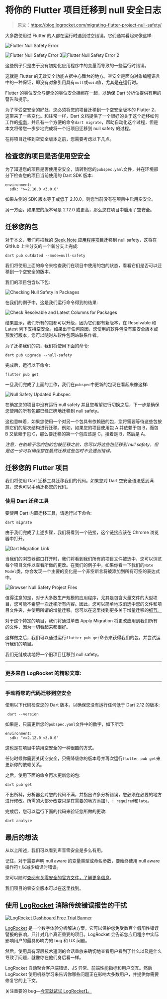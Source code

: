 # 将你的 Flutter 项目迁移到 null 安全日志

> 原文：<https://blog.logrocket.com/migrating-flutter-project-null-safety/>

大多数使用过 Flutter 的人都在运行时遇到过空错误。它们通常看起来像这样:

![Flutter Null Safety Error](img/826e38d3e8dd6590a987ed780de244b3.png)

![Flutter Null Safety Error 3](img/2baaa535600af0f8c07975b84e1e7155.png)![Flutter Null Safety Error 2](img/d816f1b99651c79539bf3491f964e148.png)

这些例子只是由于没有初始化应用程序中的变量而导致的一些运行时错误。

这就是 Flutter 的无效安全功能占据中心舞台的地方。空安全是面向对象编程语言中的一种保证，即没有对象引用具有`null`或`void`值，尤其是在运行时。

Flutter 的零位安全与健全的零位安全捆绑在一起，以确保 Dart 分析仪提供有用的警告和提示。

为了享受空安全的好处，您必须将您的项目迁移到一个空安全版本的 Flutter 2，这带来了一些变化。和往常一样，Dart 文档提供了一个很好的关于这个迁移如何工作的[指南](https://dart.dev/null-safety/migration-guide)，并且有一个方便的命令`dart migrate`，帮助自动化这个过程，但是本文将带您一步步地完成将一个旧项目迁移到 null safety 的过程。

在将项目迁移到空安全版本之前，您需要考虑以下几点。

## 检查您的项目是否使用空安全

为了知道您的项目是否使用空安全，请转到您的`pubspec.yaml`文件，并在环境部分下检查您的项目当前使用的 Dart SDK 版本:

```
environment:
  sdk: ">=2.10.0 <3.0.0"

```

如果左侧的 SDK 版本等于或低于 2.10.0，则您当前没有在项目中启用空安全。

另一方面，如果您的版本号是 2.12.0 或更高，那么您在项目中启用了空安全。

## 迁移您的包

对于本文，我们将把我的 [Sleek Note 应用程序项目](https://github.com/Ekeminie/Sleek_Note_App)迁移到 null safety，这将在 GitHub 上主分支的一个新分支上完成:

```
dart pub outdated --mode=null-safety

```

我们将使用上面的命令来检查我们在项目中使用的包的状态，看看它们是否可以迁移到一个空安全的版本。

我们的项目包含以下包:

![Checking Null Safety in Packages](img/c901e8e3995446ca17e303a60a66ca84.png)

在我们的例子中，这是我们运行命令得到的结果:

![Check Resolvable and Latest Columns for Packages](img/13727f38ef3e42a1f00041dd26921fda.png)

结果显示，我们所有的包都可以升级，因为它们都有新版本，在 Resolvable 和 Latest 列下支持空安全。如果出于任何原因，您使用的软件包没有空安全版本或预发行版本，您可以随时从软件包网站联系作者。

为了迁移我们的包，我们将使用下面的命令:

```
dart pub upgrade --null-safety

```

完成后，运行以下命令:

```
flutter pub get

```

一旦我们完成了上面的工作，我们在`pubspec`中更新的包现在看起来像这样:

![Null Safety Updated Pubspec](img/d102aff0ad544a153b3cff24e054ee3b.png)

在确定您的项目中没有运行 null safety 并且您希望进行切换之后，下一步是确保您使用的所有包都已经正确地迁移到 null safety。

这也意味着，如果您使用一个对另一个包具有依赖链的包，您将需要等待这些包按照它们的层次结构进行迁移。例如，如果您的项目使用包 A 并依赖于包 B，而包 B 又依赖于包 C，那么要迁移的第一个包应该是 C，接着是 B，然后是 A。

*注意，在依赖于您的包的包被迁移之前，您可以将这些包迁移到 null safety，但是这一步可以确保您在最终迁移这些包时不会遇到错误。*

## 迁移您的 Flutter 项目

我们将使用 Dart 迁移工具迁移我们的代码。如果您对 Dart 空安全语法感到满意，您也可以手动迁移您的代码。

### 使用 Dart 迁移工具

要使用 Dart 内置迁移工具，请运行以下命令:

```
dart migrate

```

由于我们完成了上述步骤，我们将看到一个链接，这个链接应该在 Chrome 浏览器中打开。

![Dart Migration Link](img/2722f3d0f0816ccbad1024f555def49a.png)

当我们的浏览器窗口打开时，我们将看到我们所有的项目文件被选中，您可以浏览每个项目文件以查看所做的更改。在我们的例子中，如果你看一下我们的`Note Model`类，你会发现一个主要的变化是一个非空断言将被添加到所有可空的表达式中。

![Browser Null Safety Project Files](img/0e2f4f3689b020ddf6d851f38d5552f3.png)

值得注意的是，对于大多数生产规模的应用程序，尤其是包含大量文件的大型项目，您可能不希望一次迁移所有内容。因此，您可以简单地取消选中您的文件和项目文件夹，并使用所谓的增量迁移。您可以在这里找到更多关于增量迁移的[细节。](https://dart.dev/null-safety/unsound-null-safety)

对于这个特定的项目，我们将通过单击 Apply Migration 将更改应用到我们所有的文件，因为一切看起来都很好。

这样做之后，我们可以通过运行`flutter pub get`命令来获得我们的包，并尝试运行我们的项目。

我们无缝成功地将一个旧项目迁移到 null safety。

* * *

### 更多来自 LogRocket 的精彩文章:

* * *

### 手动将您的代码迁移到空安全

使用以下代码检查您的 Dart 版本，以确保您没有运行任何低于 Dart 2.12 的版本:

```
 dart --version

```

如果是，只需更新您的`pubspec.yaml`文件中的数字，如下所示:

```
environment:
  sdk: ">=2.12.0 <3.0.0"

```

这也是在项目中禁用空安全的一种很酷的方式。

任何时候你需要关闭空安全，只需降级你的版本号并再次运行`flutter pub get`来更新你的依赖关系。

之后，使用下面的命令再次更新您的包:

```
dart pub get

```

不出所料，分析器会对您的代码不满，并指出许多分析错误，您必须在必要的地方进行修改。所需的大部分改变只是在需要的地方添加`?`、`! required`和`late`。

完成后，您可以运行下面的代码来验证您所做的更改:

```
dart analyze 

```

## 最后的想法

从以上所述，我们可以看到声音零安全是多么有用。

记住，对于需要声明 null aware 的变量类型或命名参数，要始终使用 null aware 操作符`?`,以减少编译时错误。

您可以随时[查阅有关零安全的官方文件，了解更多信息](https://dart.dev/null-safety)。

我们项目的零安全版本可以在这里找到。

## 使用 [LogRocket](https://lp.logrocket.com/blg/signup) 消除传统错误报告的干扰

[![LogRocket Dashboard Free Trial Banner](img/d6f5a5dd739296c1dd7aab3d5e77eeb9.png)](https://lp.logrocket.com/blg/signup)

[LogRocket](https://lp.logrocket.com/blg/signup) 是一个数字体验分析解决方案，它可以保护您免受数百个假阳性错误警报的影响，只针对几个真正重要的项目。LogRocket 会告诉您应用程序中实际影响用户的最具影响力的 bug 和 UX 问题。

然后，使用具有深层技术遥测的会话重放来确切地查看用户看到了什么以及是什么导致了问题，就像你在他们身后看一样。

LogRocket 自动聚合客户端错误、JS 异常、前端性能指标和用户交互。然后 LogRocket 使用机器学习来告诉你哪些问题正在影响大多数用户，并提供你需要修复它的上下文。

关注重要的 bug—[今天就试试 LogRocket】。](https://lp.logrocket.com/blg/signup-issue-free)